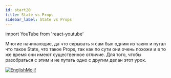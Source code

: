 ```yaml
---
id: start20
title: State vs Props
sidebar_label: State vs Props
---
```


import YouTube from 'react-youtube'

Многие начинающие, да что скрывать я сам был одним из таких и путал что такое State, что такое Props, так как по сути они очень похожи и в то же время они имеют существенное отличие. Для того, чтобы разобраться с этим и не путать одно с другим делан этот урок.

<YouTube videoId='vYuHeYxaJQU' />

[![EnglishMoji!](/img/logo/englishmoji.png)](https://apps.apple.com/kz/app/englishmoji/id6450254885)
